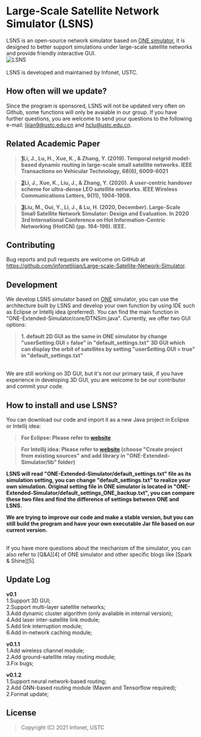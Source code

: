 # Large-Scale Satellite Network Simulator (LSNS)

LSNS is an open-source network simulator based on [ONE simulator][1], it is designed to better support simulations under large-scale satellite networks and provide friendly interactive GUI.   
![LSNS](https://github.com/infonetlijian/ONE-Extended-Simulator/raw/gh-pages/images/icon.png)  
<br>
LSNS is developed and maintained by Infonet, USTC.
## How often will we update?

Since the program is sponsored, LSNS will not be updated very often on Github, some functions will only be avaiable in our group. If you have further questions, you are welcome to send your questions to the following e-mail: lijian9@ustc.edu.cn and hclu@ustc.edu.cn.

## Related Academic Paper

> **[1]Li, J., Lu, H., Xue, K., & Zhang, Y. (2019). Temporal netgrid model-based dynamic routing in large-scale small satellite networks. IEEE Transactions on Vehicular Technology, 68(6), 6009-6021**

> **[2]Li, J., Xue, K., Liu, J., & Zhang, Y. (2020). A user-centric handover scheme for ultra-dense LEO satellite networks. IEEE Wireless Communications Letters, 9(11), 1904-1908.**

> **[3]Liu, M., Gui, Y., Li, J., & Lu, H. (2020, December). Large-Scale Small Satellite Network Simulator: Design and Evaluation. In 2020 3rd International Conference on Hot Information-Centric Networking (HotICN) (pp. 194-199). IEEE.**

## Contributing

Bug reports and pull requests are welcome on GitHub at https://github.com/infonetlijian/Large-scale-Satellite-Network-Simulator.

## Development

We develop LSNS simulator based on [ONE][1] simulator, you can use the architecture built by LSNS and develop your own function by using IDE such as Eclipse or Intellij idea (preferred). You can find the main function in "ONE-Extended-Simulator/core/DTNSim.java". Currently, we offer two GUI options: 

> **1. default 2D GUI as the same in ONE simulator by change "userSetting.GUI = false" in "default_settings.txt"** 
> **3D GUI which can display the orbit of satellites by setting "userSetting.GUI = true" in "default_settings.txt"**

<br>
We are still working on 3D GUI, but it's not our primary task, if you have experience in developing 3D GUI, you are welcome to be our contributor and commit your code.

## How to install and use LSNS?

You can download our code and import it as a new Java project in Eclipse or Intellij idea:

> **For Eclipse: Please refer to [website][2]**

> **For Intellij idea: Please refer to [website][3] (choose "Create project from existing sources" and add library in "ONE-Extended-Simulator/lib" folder)**

**LSNS will read "ONE-Extended-Simulator/default_settings.txt" file as its simulation setting, you can change "default_settings.txt" to realize your own simulation. Original setting file in ONE simulator is located in "ONE-Extended-Simulator/default_settings_ONE_backup.txt", you can compare these two files and find the difference of settings between ONE and LSNS.**

**We are trying to improve our code and make a stable version, but you can still build the program and have your own executable Jar file based on our current version.**

<br>
If you have more questions about the mechanism of the simulator, you can also refer to [Q&A][4] of ONE simulator and other specific blogs like [Spark & Shine][5].

## Update Log
**v0.1**
<br>
1.Support 3D GUI; 
<br>
2.Support multi-layer satellite networks;
<br>
3.Add dynamic cluster algorithm (only avaliable in internal version); 
<br>
4.Add laser inter-satellite link module; 
<br>
5.Add link interruption module; 
<br>
6.Add in-network caching module; 
<br>

**v0.1.1**
<br>
1.Add wireless channel module;
<br>
2.Add ground-satellite relay routing module;
<br>
3.Fix bugs;
<br>

**v0.1.2**
<br>
1.Support neural network-based routing;
<br>
2.Add GNN-based routing module (Maven and Tensorflow required);
<br>
2.Format update;

## License

> Copyright (C) 2021 Infonet, USTC 

[1]:https://akeranen.github.io/the-one/
[2]:https://stackoverflow.com/questions/20170470/importing-class-java-files-in-eclipse
[3]:https://www.jetbrains.com/help/idea/import-project-or-module-wizard.html
[4]:https://www.netlab.tkk.fi/tutkimus/dtn/theone/qa.html
[5]:http://sparkandshine.net/the-one-use-notes-directory/


